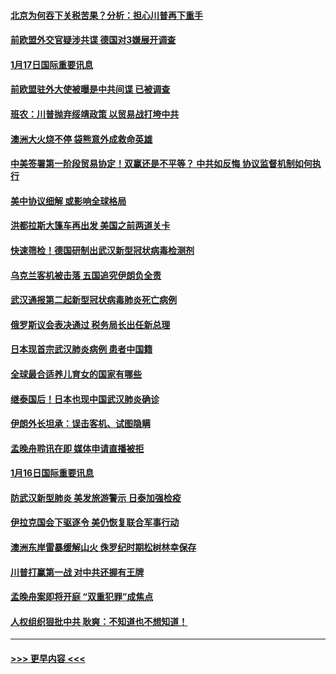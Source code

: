 #### [北京为何吞下关税苦果？分析：担心川普再下重手](../pages/prog202/a102754783.md?t=01172311) 
#### [前欧盟外交官疑涉共谍 德国对3嫌展开调查](../pages/prog202/a102754805.md?t=01172311) 
#### [1月17日国际重要讯息](../pages/prog202/a102754803.md?t=01172311) 
#### [前欧盟驻外大使被曝是中共间谍 已被调查](../pages/prog202/a102754719.md?t=01172311) 
#### [班农：川普抛弃绥靖政策 以贸易战打垮中共](../pages/prog202/a102754679.md?t=01172311) 
#### [澳洲大火烧不停 袋熊意外成救命英雄](../pages/prog202/a102754614.md?t=01172311) 
#### [中美签署第一阶段贸易协定！双赢还是不平等？ 中共如反悔 协议监督机制如何执行](../pages/prog202/a102754464.md?t=01172311) 
#### [美中协议细解 或影响全球格局](../pages/prog202/a102754450.md?t=01172311) 
#### [洪都拉斯大篷车再出发 美国之前两道关卡](../pages/prog202/a102754430.md?t=01172311) 
#### [快速筛检！德国研制出武汉新型冠状病毒检测剂](../pages/prog202/a102754330.md?t=01172311) 
#### [乌克兰客机被击落 五国追究伊朗负全责](../pages/prog202/a102754374.md?t=01172311) 
#### [武汉通报第二起新型冠状病毒肺炎死亡病例](../pages/prog202/a102754298.md?t=01172311) 
#### [俄罗斯议会表决通过 税务局长出任新总理](../pages/prog202/a102754288.md?t=01172311) 
#### [日本现首宗武汉肺炎病例 患者中国籍](../pages/prog202/a102754250.md?t=01172311) 
#### [全球最合适养儿育女的国家有哪些](../pages/prog202/a102754198.md?t=01172311) 
#### [继泰国后！日本也现中国武汉肺炎确诊](../pages/prog202/a102754064.md?t=01172311) 
#### [伊朗外长坦承：误击客机、试图隐瞒](../pages/prog202/a102754062.md?t=01172311) 
#### [孟晚舟聆讯在即 媒体申请直播被拒](../pages/prog202/a102754058.md?t=01172311) 
#### [1月16日国际重要讯息](../pages/prog202/a102754054.md?t=01172311) 
#### [防武汉新型肺炎 美发旅游警示 日泰加强检疫](../pages/prog202/a102753986.md?t=01172311) 
#### [伊拉克国会下驱逐令 美仍恢复联合军事行动](../pages/prog202/a102753975.md?t=01172311) 
#### [澳洲东岸雷暴缓解山火 侏罗纪时期松树林幸保存](../pages/prog202/a102753943.md?t=01172311) 
#### [川普打赢第一战 对中共还握有王牌](../pages/prog202/a102753874.md?t=01172311) 
#### [孟晚舟案即将开庭 “双重犯罪”成焦点](../pages/prog202/a102753891.md?t=01172311) 
#### [人权组织狠批中共 耿爽：不知道也不想知道！](../pages/prog202/a102753872.md?t=01172311) 

----
#### [ >>> 更早内容 <<< ](../indexes/prog202-earlier.md)
